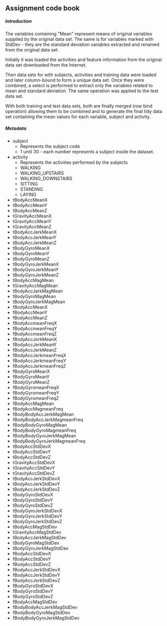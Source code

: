## Assignment code book

##### Introduction
The variables containing "Mean" represent means of original variables supplied by the original data set. The same is for variables marked with StdDev - they are the standard deviation variables extracted and renamed from the original data set.

Initially it was loaded the activities and feature information from the original data set downloaded from the Internet.

Then data sets for with subjects, activities and training data were loaded and later column-bound to form a unique data set. Once they were combined, a select is performed to extract only the variables related to mean and standard deviation. The same operation was applied to the test data set.

With both training and test data sets, both are finally merged (row bind operation) allowing them to be combined and to generate the final tidy data set containing the mean values for each variable, subject and activity.

##### Metadata
  * subject
    *  Represents the subject code
    *  1 until 30 - each number represents a subject inside the dataset.
  * activity
    *  Represents the activities performed by the subjects
      * WALKING
      * WALKING_UPSTAIRS
      * WALKING_DOWNSTAIRS
      * SITTING
      * STANDING
      * LAYING
  * tBodyAccMeanX
  * tBodyAccMeanY
  * tBodyAccMeanZ
  * tGravityAccMeanX            
  * tGravityAccMeanY
  * tGravityAccMeanZ
  * tBodyAccJerkMeanX
  * tBodyAccJerkMeanY           
  * tBodyAccJerkMeanZ
  * tBodyGyroMeanX              
  * tBodyGyroMeanY
  * tBodyGyroMeanZ              
  * tBodyGyroJerkMeanX
  * tBodyGyroJerkMeanY          
  * tBodyGyroJerkMeanZ
  * tBodyAccMagMean             
  * tGravityAccMagMean
  * tBodyAccJerkMagMean         
  * tBodyGyroMagMean
  * tBodyGyroJerkMagMean        
  * fBodyAccMeanX
  * fBodyAccMeanY               
  * fBodyAccMeanZ
  * fBodyAccmeanFreqX           
  * fBodyAccmeanFreqY
  * fBodyAccmeanFreqZ           
  * fBodyAccJerkMeanX
  * fBodyAccJerkMeanY           
  * fBodyAccJerkMeanZ
  * fBodyAccJerkmeanFreqX       
  * fBodyAccJerkmeanFreqY
  * fBodyAccJerkmeanFreqZ       
  * fBodyGyroMeanX
  * fBodyGyroMeanY              
  * fBodyGyroMeanZ
  * fBodyGyromeanFreqX          
  * fBodyGyromeanFreqY
  * fBodyGyromeanFreqZ          
  * fBodyAccMagMean
  * fBodyAccMagmeanFreq         
  * fBodyBodyAccJerkMagMean
  * fBodyBodyAccJerkMagmeanFreq
  * fBodyBodyGyroMagMean
  * fBodyBodyGyroMagmeanFreq    
  * fBodyBodyGyroJerkMagMean
  * fBodyBodyGyroJerkMagmeanFreq
  * tBodyAccStdDevX
  * tBodyAccStdDevY             
  * tBodyAccStdDevZ
  * tGravityAccStdDevX          
  * tGravityAccStdDevY
  * tGravityAccStdDevZ          
  * tBodyAccJerkStdDevX
  * tBodyAccJerkStdDevY         
  * tBodyAccJerkStdDevZ
  * tBodyGyroStdDevX            
  * tBodyGyroStdDevY
  * tBodyGyroStdDevZ            
  * tBodyGyroJerkStdDevX
  * tBodyGyroJerkStdDevY        
  * tBodyGyroJerkStdDevZ
  * tBodyAccMagStdDev           
  * tGravityAccMagStdDev
  * tBodyAccJerkMagStdDev       
  * tBodyGyroMagStdDev
  * tBodyGyroJerkMagStdDev      
  * fBodyAccStdDevX
  * fBodyAccStdDevY             
  * fBodyAccStdDevZ
  * fBodyAccJerkStdDevX         
  * fBodyAccJerkStdDevY
  * fBodyAccJerkStdDevZ         
  * fBodyGyroStdDevX
  * fBodyGyroStdDevY            
  * fBodyGyroStdDevZ
  * fBodyAccMagStdDev           
  * fBodyBodyAccJerkMagStdDev
  * fBodyBodyGyroMagStdDev      
  * fBodyBodyGyroJerkMagStdDev  
